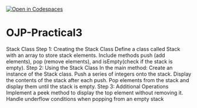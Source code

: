 [![Open in Codespaces](https://classroom.github.com/assets/launch-codespace-2972f46106e565e64193e422d61a12cf1da4916b45550586e14ef0a7c637dd04.svg)](https://classroom.github.com/open-in-codespaces?assignment_repo_id=17617030)
# OJP-Practical3
Stack Class
Step 1: Creating the Stack Class
	 Define a class called Stack with an array to store stack elements.
	 Include methods push (add elements), pop (remove elements), and
	isEmpty(check if the stack is empty).
Step 2: Using the Stack Class
	 In the main method:
	 Create an instance of the Stack class.
	 Push a series of integers onto the stack.
	 Display the contents of the stack after each push.
	 Pop elements from the stack and display them until the stack is empty.
Step 3: Additional Operations
	 Implement a peek method to display the top element without removing it.
	 Handle underflow conditions when popping from an empty stack
